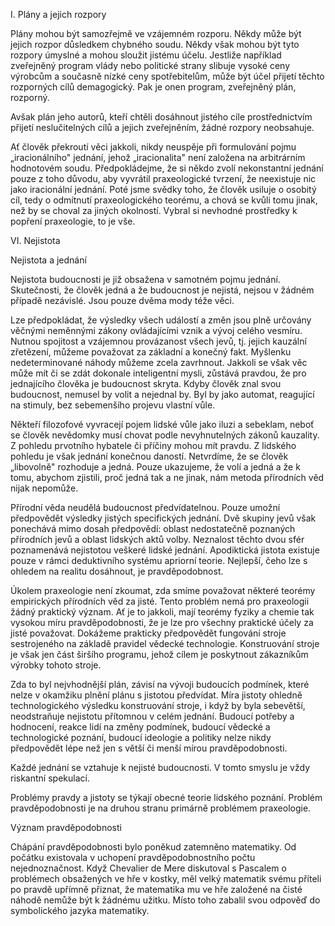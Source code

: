 I. Plány a jejich rozpory

Plány mohou být samozřejmě ve vzájemném rozporu. Někdy může být jejich rozpor důsledkem chybného soudu. Někdy však mohou být tyto rozpory úmyslné a mohou sloužit jistému účelu. Jestliže například zveřejněný program vlády nebo politické strany slibuje vysoké ceny výrobcům a současně nízké ceny spotřebitelům, může být účel přijetí těchto rozporných cílů demagogický. Pak je onen program, zveřejněný plán, rozporný.

Avšak plán jeho autorů, kteří chtěli dosáhnout jistého cíle prostřednictvím přijetí neslučitelných cílů a jejich zveřejněním, žádné rozpory neobsahuje.

Ať člověk překroutí věci jakkoli, nikdy neuspěje při formulování pojmu „iracionálního" jednání, jehož „iracionalita" není založena na arbitrárním hodnotovém soudu. Předpokládejme, že si někdo zvolí nekonstantní jednání pouze z toho důvodu, aby vyvrátil praxeologické tvrzení, že neexistuje nic jako iracionální jednání. Poté jsme svědky toho, že člověk usiluje o osobitý cíl, tedy o odmítnutí praxeologického teorému, a chová se kvůli tomu jinak, než by se choval za jiných okolností. Vybral si nevhodné prostředky k popření praxeologie, to je vše.

VI. Nejistota

Nejistota a jednání

Nejistota budoucnosti je již obsažena v samotném pojmu jednání. Skutečnosti, že člověk jedná a že budoucnost je nejistá, nejsou v žádném případě nezávislé. Jsou pouze dvěma mody téže věci.

Lze předpokládat, že výsledky všech událostí a změn jsou plně určovány věčnými neměnnými zákony ovládajícími vznik a vývoj celého vesmíru. Nutnou spojitost a vzájemnou provázanost všech jevů, tj. jejich kauzální zřetězení, můžeme považovat za základní a konečný fakt. Myšlenku nedeterminované náhody můžeme zcela zavrhnout. Jakkoli se však věc může mít či se zdát dokonale inteligentní mysli, zůstává pravdou, že pro jednajícího člověka je budoucnost skryta. Kdyby člověk znal svou budoucnost, nemusel by volit a nejednal by. Byl by jako automat, reagující na stimuly, bez sebemenšího projevu vlastní vůle.

Někteří filozofové vyvracejí pojem lidské vůle jako iluzi a sebeklam, neboť se člověk nevědomky musí chovat podle nevyhnutelných zákonů kauzality. Z pohledu prvotního hybatele či příčiny mohou mít pravdu. Z lidského pohledu je však jednání konečnou daností. Netvrdíme, že se člověk „libovolně" rozhoduje a jedná. Pouze ukazujeme, že volí a jedná a že k tomu, abychom zjistili, proč jedná tak a ne jinak, nám metoda přírodních věd nijak nepomůže.

Přírodní věda neudělá budoucnost předvídatelnou. Pouze umožní předpovědět výsledky jistých specifických jednání. Dvě skupiny jevů však ponechává mimo dosah předpovědí: oblast nedostatečně poznaných přírodních jevů a oblast lidských aktů volby. Neznalost těchto dvou sfér poznamenává nejistotou veškeré lidské jednání. Apodiktická jistota existuje pouze v rámci deduktivního systému apriorní teorie. Nejlepší, čeho lze s ohledem na realitu dosáhnout, je pravděpodobnost.

Úkolem praxeologie není zkoumat, zda smíme považovat některé teorémy empirických přírodních věd za jisté. Tento problém nemá pro praxeologii žádný praktický význam. Ať je to jakkoli, mají teorémy fyziky a chemie tak vysokou míru pravděpodobnosti, že je lze pro všechny praktické účely za jisté považovat. Dokážeme prakticky předpovědět fungování stroje sestrojeného na základě pravidel vědecké technologie. Konstruování stroje je však jen část širšího programu, jehož cílem je poskytnout zákazníkům výrobky tohoto stroje.

Zda to byl nejvhodnější plán, závisí na vývoji budoucích podmínek, které nelze v okamžiku plnění plánu s jistotou předvídat. Míra jistoty ohledně technologického výsledku konstruování stroje, i když by byla sebevětší, neodstraňuje nejistotu přítomnou v celém jednání. Budoucí potřeby a hodnocení, reakce lidí na změny podmínek, budoucí vědecké a technologické poznání, budoucí ideologie a politiky nelze nikdy předpovědět lépe než jen s větší či menší mírou pravděpodobnosti.

Každé jednání se vztahuje k nejisté budoucnosti. V tomto smyslu je vždy riskantní spekulací.

Problémy pravdy a jistoty se týkají obecné teorie lidského poznání. Problém pravděpodobnosti je na druhou stranu primárně problémem praxeologie.

Význam pravděpodobnosti

Chápání pravděpodobnosti bylo poněkud zatemněno matematiky. Od počátku existovala v uchopení pravděpodobnostního počtu nejednoznačnost. Když Chevalier de Mere diskutoval s Pascalem o problémech obsažených ve hře v kostky, měl velký matematik svému příteli po pravdě upřímně přiznat, že matematika mu ve hře založené na čisté náhodě nemůže být k žádnému užitku. Místo toho zabalil svou odpověď do symbolického jazyka matematiky.